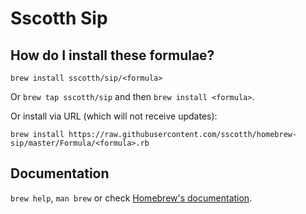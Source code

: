 # Sscotth Sip

## How do I install these formulae?
`brew install sscotth/sip/<formula>`

Or `brew tap sscotth/sip` and then `brew install <formula>`.

Or install via URL (which will not receive updates):

```
brew install https://raw.githubusercontent.com/sscotth/homebrew-sip/master/Formula/<formula>.rb
```

## Documentation
`brew help`, `man brew` or check [Homebrew's documentation](https://docs.brew.sh).
